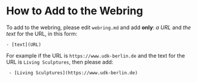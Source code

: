 # How to Add to the Webring

To add to the webring, please edit `webring.md` and add **only**: *a URL* and *the text* for the URL, in this form:

`- [text](URL)`

For example if the URL is `https://www.udk-berlin.de` and the text for the URL is `Living Sculptures`, then please add:

` - [Living Sculptures](https://www.udk-berlin.de)`

